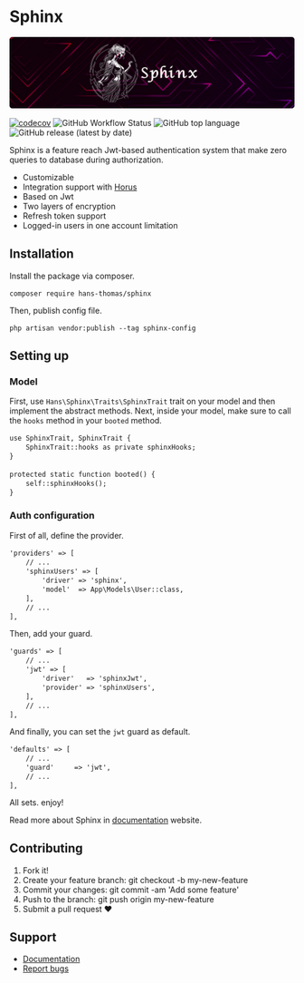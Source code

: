 # Sphinx

<p align="center"><img alt="sphinx Logo" src="assets/sphinx-banner.png"></p>

[![codecov](https://codecov.io/gh/hans-thomas/sphinx/branch/master/graph/badge.svg?token=X1D6I0JLSZ)](https://codecov.io/gh/hans-thomas/sphinx)
![GitHub Workflow Status](https://img.shields.io/github/actions/workflow/status/hans-thomas/sphinx/php.yml)
![GitHub top language](https://img.shields.io/github/languages/top/hans-thomas/sphinx)
![GitHub release (latest by date)](https://img.shields.io/github/v/release/hans-thomas/sphinx)

Sphinx is a feature reach Jwt-based authentication system that make zero queries to database during authorization.

- Customizable
- Integration support with [Horus](https://github.com/hans-thomas/horus)
- Based on Jwt
- Two layers of encryption
- Refresh token support
- Logged-in users in one account limitation

## Installation

Install the package via composer.

```
composer require hans-thomas/sphinx
```

Then, publish config file.

```
php artisan vendor:publish --tag sphinx-config
```

## Setting up

### Model

First, use `Hans\Sphinx\Traits\SphinxTrait` trait on your model and then implement the abstract methods. Next, inside
your model, make sure to call the `hooks` method in your `booted` method.

```
use SphinxTrait, SphinxTrait {
    SphinxTrait::hooks as private sphinxHooks;
}

protected static function booted() {
    self::sphinxHooks();
}
```

### Auth configuration

First of all, define the provider.

```
'providers' => [
    // ...
    'sphinxUsers' => [
        'driver' => 'sphinx',
        'model'  => App\Models\User::class,
    ],
    // ...
],
```

Then, add your guard.

```
'guards' => [
    // ...
    'jwt' => [
        'driver'   => 'sphinxJwt',
        'provider' => 'sphinxUsers',
    ],
    // ...
],
```

And finally, you can set the `jwt` guard as default.

```
'defaults' => [
    // ...
    'guard'     => 'jwt',
    // ...
],
```

All sets. enjoy!

Read more about Sphinx in [documentation](https://docs-sphinx.vercel.app/) website.

## Contributing

1. Fork it!
2. Create your feature branch: git checkout -b my-new-feature
3. Commit your changes: git commit -am 'Add some feature'
4. Push to the branch: git push origin my-new-feature
5. Submit a pull request ❤️


Support
-------

- [Documentation](https://docs-sphinx.vercel.app/)
- [Report bugs](https://github.com/hans-thomas/sphinx)
